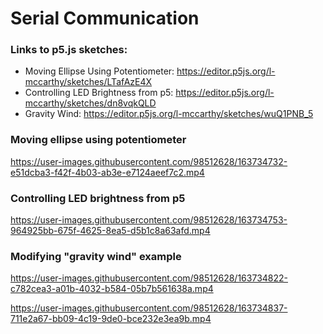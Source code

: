 # Serial Communication

### Links to p5.js sketches:

* Moving Ellipse Using Potentiometer: https://editor.p5js.org/l-mccarthy/sketches/LTafAzE4X
* Controlling LED Brightness from p5: https://editor.p5js.org/l-mccarthy/sketches/dn8vqkQLD
* Gravity Wind: https://editor.p5js.org/l-mccarthy/sketches/wuQ1PNB_5

### Moving ellipse using potentiometer

https://user-images.githubusercontent.com/98512628/163734732-e51dcba3-f42f-4b03-ab3e-e7124aeef7c2.mp4

### Controlling LED brightness from p5

https://user-images.githubusercontent.com/98512628/163734753-964925bb-675f-4625-8ea5-d5b1c8a63afd.mp4

### Modifying "gravity wind" example

https://user-images.githubusercontent.com/98512628/163734822-c782cea3-a01b-4032-b584-05b7b561638a.mp4

https://user-images.githubusercontent.com/98512628/163734837-711e2a67-bb09-4c19-9de0-bce232e3ea9b.mp4
